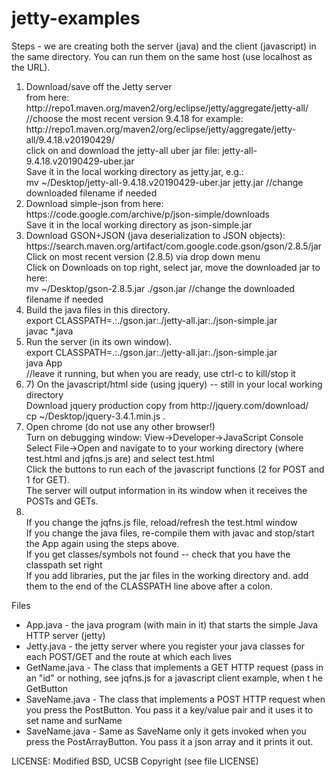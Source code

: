 # jetty-examples
Steps - we are creating both the server (java) and the client (javascript) in the same directory.  You can run them on the same host (use localhost as the URL).
<ol><li>
Download/save off the Jetty server 
<br>from here: http://repo1.maven.org/maven2/org/eclipse/jetty/aggregate/jetty-all/
//choose the most recent version 9.4.18 for example:
http://repo1.maven.org/maven2/org/eclipse/jetty/aggregate/jetty-all/9.4.18.v20190429/
<br>click on and download the jetty-all uber jar file: jetty-all-9.4.18.v20190429-uber.jar
<br>Save it in the local working directory as jetty.jar, e.g.:
<br>mv ~/Desktop/jetty-all-9.4.18.v20190429-uber.jar jetty.jar  //change downloaded filename if needed
</li><li>
Download simple-json from here: https://code.google.com/archive/p/json-simple/downloads
<br>Save it in the local working directory as json-simple.jar
</li><li>
Download GSON+JSON (java deserialization to JSON objects):
<br>https://search.maven.org/artifact/com.google.code.gson/gson/2.8.5/jar
<br>Click on most recent version (2.8.5) via drop down menu
<br>Click on Downloads on top right, select jar, move the downloaded jar to here:
<br>mv ~/Desktop/gson-2.8.5.jar ./gson.jar     //change the downloaded filename if needed
</li><li>
Build the java files in this directory.
<br>export CLASSPATH=.:./gson.jar:./jetty-all.jar:./json-simple.jar
<br>javac *.java
</li><li>
Run the server (in its own window).
<br>export CLASSPATH=.:./gson.jar:./jetty-all.jar:./json-simple.jar
<br>java App
<br>//leave it running, but when you are ready, use ctrl-c to kill/stop it
</li><li>
7) On the javascript/html side (using jquery) -- still in your local working directory
<br>Download jquery production copy from http://jquery.com/download/
<br>cp ~/Desktop/jquery-3.4.1.min.js .
</li><li>
Open chrome (do not use any other browser!)
<br>Turn on debugging window: View->Developer->JavaScript Console
<br>Select File->Open and navigate to to your working directory (where test.html and jqfns.js are) and select test.html
<br>Click the buttons to run each of the javascript functions (2 for POST and 1 for GET).
<br>The server will output information in its window when it receives the POSTs and GETs.
</li><li>
<br>If you change the jqfns.js file, reload/refresh the test.html window
<br>If you change the java files, re-compile them with javac and stop/start the App again using the steps above.
<br>If you get classes/symbols not found -- check that you have the classpath set right
<br>If you add libraries, put the jar files in the working directory and. add them to the end of the CLASSPATH line above after a colon.
</li></ol>

Files
<ul><li>App.java - the java program (with main in it) that starts the simple Java HTTP server (jetty)
</li><li>Jetty.java - the jetty server where you register your java classes for each POST/GET and the route at which each lives
</li><li>GetName.java - The class that implements a GET HTTP request (pass in an "id" or nothing, see jqfns.js for a javascript client example, when t
he GetButton
</li><li>SaveName.java - The class that implements a POST HTTP request when you press the PostButton.  You pass it a key/value pair and it uses it to set name and surName
</li><li>SaveName.java - Same as SaveName only it gets invoked when you press the PostArrayButton.  You pass it a json array and it prints it out.
</li></ul>

LICENSE: Modified BSD, UCSB Copyright (see file LICENSE)

